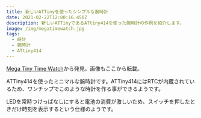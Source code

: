 ```yaml
---
title: 新しいATTinyを使ったシンプルな腕時計
date: 2021-02-22T12:00:16.450Z
description: 新しいATTinyであるATtiny414を使った腕時計の作例を紹介します。
image: /img/megatimewatch.jpg
tags:
  - 時計
  - 腕時計
  - ATtiny414
---
```

[Mega Tiny Time Watch](http://www.technoblogy.com/show?2OKF)から発見。画像もここから転載。

ATTiny414を使ったミニマルな腕時計です。ATTiny414にはRTCが内蔵されているため、ワンチップでこのような時計を作る事ができるようです。

LEDを常時つけっぱなしにすると電池の消費が激しいため、スイッチを押したときだけ時刻を表示するという仕様のようです。
